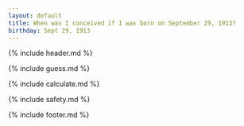 ```yaml
---
layout: default
title: When was I conceived if I was born on September 29, 1913?
birthday: Sept 29, 1913
---
```


{% include header.md %}

{% include guess.md %}

{% include calculate.md %}

{% include safety.md %}

{% include footer.md %}



